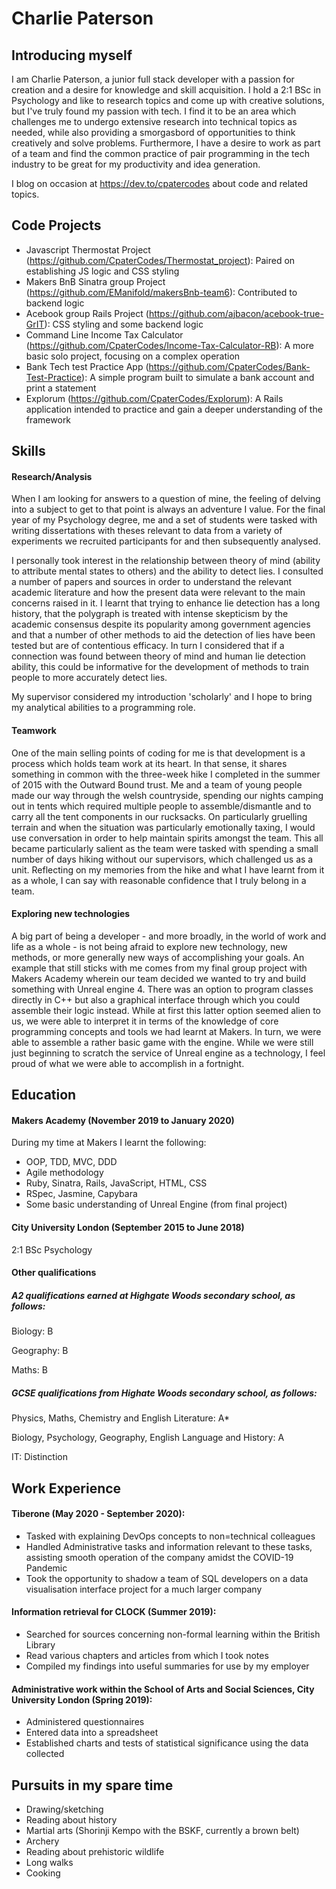 # Charlie Paterson

## Introducing myself

I am Charlie Paterson, a junior full stack developer with a passion for creation and a desire for knowledge and skill 
acquisition. 
I hold a 2:1 BSc in Psychology and like to research topics and come up with creative solutions, but I've truly found my passion with tech.
I find it to be an area which challenges me to undergo extensive research into technical topics as needed, while also
providing a smorgasbord of opportunities to think creatively and solve problems. 
Furthermore, I have a desire to work as part of a team and find the common practice of pair programming in the tech industry
to be great for my productivity and idea generation.

I blog on occasion at https://dev.to/cpatercodes about code and related topics.

## Code Projects

- Javascript Thermostat Project (https://github.com/CpaterCodes/Thermostat_project): Paired on establishing JS logic and CSS styling
- Makers BnB Sinatra group Project (https://github.com/EManifold/makersBnb-team6): Contributed to backend logic
- Acebook group Rails Project (https://github.com/ajbacon/acebook-true-GrIT): CSS styling and some backend logic
- Command Line Income Tax Calculator (https://github.com/CpaterCodes/Income-Tax-Calculator-RB): A more basic solo project, focusing on a complex operation
- Bank Tech test Practice App (https://github.com/CpaterCodes/Bank-Test-Practice): A simple program built to simulate a bank account and print a statement
- Explorum (https://github.com/CpaterCodes/Explorum): A Rails application intended to practice and gain a deeper understanding of the framework

## Skills

#### Research/Analysis

When I am looking for answers to a question of mine, the feeling of delving into a subject to get to that point is always an 
adventure I value. For the final year of my Psychology degree, me and a set of students were tasked with writing dissertations
with theses relevant to data from a variety of experiments we recruited participants for and then subsequently analysed.

I personally took interest in the relationship between theory of mind (ability to attribute mental states to others) and the 
ability to detect lies. I consulted a number of papers and sources in order to understand the relevant academic literature and 
how the present data were relevant to the main concerns raised in it. I learnt that trying to enhance lie detection has a long
history, that the polygraph is treated with intense skepticism by the academic consensus despite its popularity among
government agencies and that a number of other methods to aid the detection of lies have been tested but are of contentious 
efficacy. In turn I considered that if a connection was found between theory of mind and human lie detection ability, this
could be informative for the development of methods to train people to more accurately detect lies. 

My supervisor considered my introduction 'scholarly' and I hope to bring my analytical abilities to a programming role.

#### Teamwork

One of the main selling points of coding for me is that development is a process which holds team work at its heart. 
In that sense, it shares something in common with the three-week hike I completed in the summer of 2015 with the Outward Bound 
trust. Me and a team of young people made our way through the welsh countryside, spending our nights camping out in tents 
which required multiple people to assemble/dismantle and to carry all the tent components in our rucksacks. 
On particularly gruelling terrain and when the situation was particularly emotionally taxing, I would use
conversation in order to help maintain spirits amongst the team. This all became particularly salient as the team 
were tasked with spending a small number of days hiking without our supervisors, which challenged us as a unit. Reflecting on my
memories from the hike and what I have learnt from it as a whole, I can say with reasonable confidence that I truly belong in
a team.

#### Exploring new technologies

A big part of being a developer - and more broadly, in the world of work and life as a whole - is not being afraid to explore
new technology, new methods, or more generally new ways of accomplishing your goals. An example that still sticks with me
comes from my final group project with Makers Academy wherein our team decided we wanted to try and build something with
Unreal engine 4. There was an option to program classes directly in C++ but also a graphical interface through which you could 
assemble their logic instead. While at first this latter option seemed alien to us, we were able to interpret it in terms of
the knowledge of core programming concepts and tools we had learnt at Makers. In turn, we were able to assemble a rather basic
game with the engine. While we were still just beginning to scratch the service of Unreal engine as a technology, I feel
proud of what we were able to accomplish in a fortnight.

## Education

#### Makers Academy (November 2019 to January 2020)

During my time at Makers I learnt the following:
- OOP, TDD, MVC, DDD
- Agile methodology
- Ruby, Sinatra, Rails, JavaScript, HTML, CSS
- RSpec, Jasmine, Capybara
- Some basic understanding of Unreal Engine (from final project)

#### City University London (September 2015 to June 2018)

2:1 BSc Psychology 

#### Other qualifications

##### A2 qualifications earned at Highgate Woods secondary school, as follows:

Biology: B

Geography: B

Maths: B

##### GCSE qualifications from Highate Woods secondary school, as follows:

Physics, Maths, Chemistry and English Literature: A*

Biology, Psychology, Geography, English Language and History: A

IT: Distinction

## Work Experience

#### Tiberone (May 2020 - September 2020):

- Tasked with explaining DevOps concepts to non=technical colleagues
- Handled Administrative tasks and information relevant to these tasks, assisting smooth operation of the company amidst the COVID-19 Pandemic
- Took the opportunity to shadow a team of SQL developers on a data visualisation interface project for a much larger company

#### Information retrieval for CLOCK (Summer 2019):

- Searched for sources concerning non-formal learning within the British Library
- Read various chapters and articles from which I took notes
- Compiled my findings into useful summaries for use by my employer

#### Administrative work within the School of Arts and Social Sciences, City University London (Spring 2019):

- Administered questionnaires
- Entered data into a spreadsheet
- Established charts and tests of statistical significance using the data collected

## Pursuits in my spare time

- Drawing/sketching
- Reading about history
- Martial arts (Shorinji Kempo with the BSKF, currently a brown belt)
- Archery
- Reading about prehistoric wildlife
- Long walks
- Cooking
